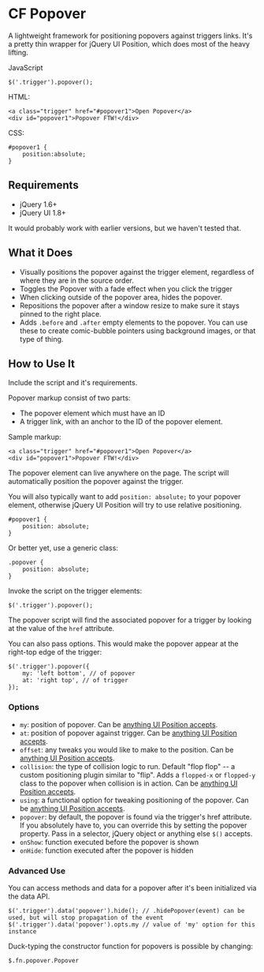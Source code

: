 # CF Popover

A lightweight framework for positioning popovers against triggers links. It's a pretty thin wrapper for jQuery UI Position, which does most of the heavy lifting.

JavaScript

	$('.trigger').popover();

HTML:

	<a class="trigger" href="#popover1">Open Popover</a>
	<div id="popover1">Popover FTW!</div>

CSS:

	#popover1 {
		position:absolute;
	}

## Requirements

- jQuery 1.6+
- jQuery UI 1.8+

It would probably work with earlier versions, but we haven't tested that.

## What it Does

- Visually positions the popover against the trigger element, regardless of where they are in the source order.
- Toggles the Popover with a fade effect when you click the trigger
- When clicking outside of the popover area, hides the popover.
- Repositions the popover after a window resize to make sure it stays pinned to the right place.
- Adds `.before` and `.after` empty elements to the popover. You can use these to create comic-bubble pointers using background images, or that type of thing.

## How to Use It

Include the script and it's requirements.

Popover markup consist of two parts:

- The popover element which must have an ID
- A trigger link, with an anchor to the ID of the popover element.

Sample markup:

	<a class="trigger" href="#popover1">Open Popover</a>
	<div id="popover1">Popover FTW!</div>

The popover element can live anywhere on the page. The script will automatically position the popover against the trigger.

You will also typically want to add `position: absolute;` to your popover element, otherwise jQuery UI Position will try to use relative positioning.

	#popover1 {
		position: absolute;
	}

Or better yet, use a generic class:

	.popover {
		position: absolute;
	}

Invoke the script on the trigger elements:

	$('.trigger').popover();

The popover script will find the associated popover for a trigger by looking at the value of the `href` attribute.

You can also pass options. This would make the popover appear at the right-top edge of the trigger:

	$('.trigger').popover({
		my: 'left bottom', // of popover
		at: 'right top', // of trigger
	});

### Options

- `my`: position of popover. Can be [anything UI Position accepts](http://jqueryui.com/demos/position/).
- `at`: position of popover against trigger. Can be [anything UI Position accepts](http://jqueryui.com/demos/position/).
- `offset`: any tweaks you would like to make to the position. Can be [anything UI Position accepts](http://jqueryui.com/demos/position/).
- `collision`: the type of collision logic to run. Default "flop flop" -- a custom positioning plugin similar to "flip". Adds a `flopped-x` or `flopped-y` class to the popover when collision is in action. Can be [anything UI Position accepts](http://jqueryui.com/demos/position/).
- `using`: a functional option for tweaking positioning of the popover. Can be [anything UI Position accepts](http://jqueryui.com/demos/position/).
- `popover`: by default, the popover is found via the trigger's href attribute. If you absolutely have to, you can override this by setting the popover property. Pass in a selector, jQuery object or anything else `$()` accepts.
- `onShow`: function executed before the popover is shown
- `onHide`: function executed after the popover is hidden
### Advanced Use

You can access methods and data for a popover after it's been initialized via the data API.

	$('.trigger').data('popover').hide(); // .hidePopover(event) can be used, but will stop propagation of the event
	$('.trigger').data('popover').opts.my // value of 'my' option for this instance

Duck-typing the constructor function for popovers is possible by changing:

	$.fn.popover.Popover
